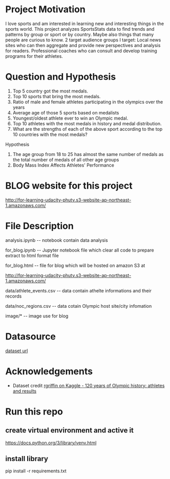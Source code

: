 
# Project Motivation
I love sports and am interested in learning new and interesting things in the sports world. 
This project analyzes SportsStats data to find trends and patterns by group or sport or by country. 
Maybe also things that many people are curious to know.
2 target audience groups I target:
Local news sites who can then aggregate and provide new perspectives and analysis for readers.
Professional coaches who can consult and develop training programs for their athletes.

# Question and Hypothesis
1. Top 5 country got the most medals.
2. Top 10 sports that bring the most medals.
3. Ratio of male and female athletes participating in the olympics over the years
4. Average age of those 5 sports based on medalists
5. Youngest/oldest athlete ever to win an Olympic medal.
6. Top 10 athletes with the most medals in history and medal distribution.
7. What are the strengths of each of the above sport according to the top 10 countries with the most medals?

Hypothesis
1. The age group from 18 to 25 has almost the same number of medals as the total number of medals of all other age groups
2. Body Mass Index Affects Athletes' Performance

# BLOG website for this project
http://for-learning-udacity-phutv.s3-website-ap-northeast-1.amazonaws.com/

# File Description
analysis.ipynb -- notebook contain data analysis

for_blog.ipynb -- Jupyter notebook file which clear all code to prepare extract to html format file

for_blog.html -- file for blog which will be hosted on amazon S3 at

http://for-learning-udacity-phutv.s3-website-ap-northeast-1.amazonaws.com/

data/athlete_events.csv -- data contain athelte informations and their records

data/noc_regions.csv -- data cotain Olympic host site/city infomation

image/* -- image use for blog

# Datasource
[dataset url](https://www.kaggle.com/datasets/heesoo37/120-years-of-olympic-history-athletes-and-results)
# Acknowledgements
- Dataset credit
[rgriffin on Kaggle - 120 years of Olympic history: athletes and results](https://www.kaggle.com/heesoo37)


# Run this repo
## create virtual environment and active it
https://docs.python.org/3/library/venv.html
## install library
pip install -r requirements.txt 
